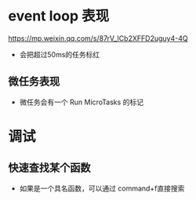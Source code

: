 # event loop 表现

https://mp.weixin.qq.com/s/87rV_ICb2XFFD2uguy4-4Q

* 会把超过50ms的任务标红

## 微任务表现

* 微任务会有一个 Run MicroTasks 的标记



# 调试

## 快速查找某个函数

* 如果是一个具名函数，可以通过 command+f直接搜索